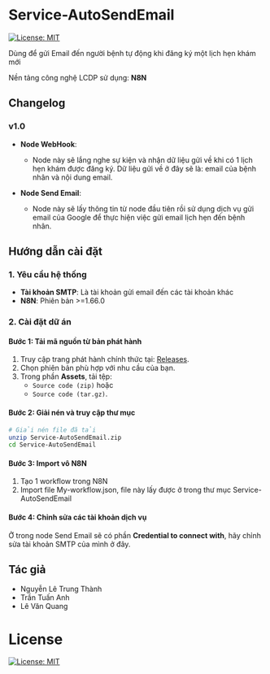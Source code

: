 # Service-AutoSendEmail
[![License: MIT](https://img.shields.io/badge/License-MIT-yellow.svg)](https://opensource.org/licenses/MIT)

Dùng để gửi Email đến người bệnh tự động khi đăng ký một lịch hẹn khám mới

Nền tảng công nghệ LCDP sử dụng: **N8N**

## Changelog

### v1.0
- **Node WebHook**:  
  - Node này sẽ lắng nghe sự kiện và nhận dữ liệu gửi về khi có 1 lịch hẹn khám được đăng ký. Dữ liệu gửi về ở đây sẽ là: email của bệnh nhân và nội dung email.

- **Node Send Email**:  
  -  Node này sẽ lấy thông tin từ node đầu tiên rồi sử dụng dịch vụ gửi email của Google để thực hiện việc gửi email lịch hẹn đến bệnh nhân.  

## Hướng dẫn cài đặt
### 1. Yêu cầu hệ thống
- **Tài khoản SMTP**: Là tài khoản gửi email đến các tài khoản khác  
- **N8N**: Phiên bản >=1.66.0

### 2. Cài đặt dữ án
#### Bước 1: Tải mã nguồn từ bản phát hành
1. Truy cập trang phát hành chính thức tại: [Releases](https://github.com/trungthanhcva2206/Service-AutoSendEmail/releases).
2. Chọn phiên bản phù hợp với nhu cầu của bạn.
3. Trong phần **Assets**, tải tệp:
   - `Source code (zip)` hoặc
   - `Source code (tar.gz)`.

#### Bước 2: Giải nén và truy cập thư mục
```bash
# Giải nén file đã tải
unzip Service-AutoSendEmail.zip
cd Service-AutoSendEmail
```
#### Bước 3: Import vô N8N 
1. Tạo 1 workflow trong N8N
2. Import file My-workflow.json, file này lấy được ở trong thư mục Service-AutoSendEmail

#### Bước 4: Chỉnh sửa các tài khoản dịch vụ
Ở trong node Send Email sẽ có phần **Credential to connect with**, hãy chỉnh sửa tài khoản SMTP của mình ở đây. 

## Tác giả
- Nguyễn Lê Trung Thành
- Trần Tuấn Anh
- Lê Văn Quang

# License
[![License: MIT](https://img.shields.io/badge/License-MIT-yellow.svg)](https://opensource.org/licenses/MIT)
